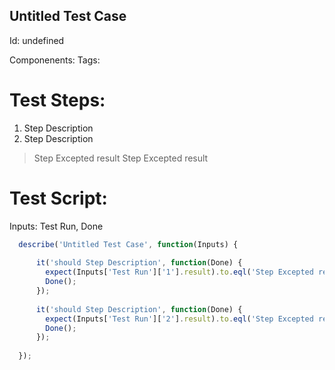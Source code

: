 Untitled Test Case
-----------

Id: undefined

Componenents:
Tags: 

Test Steps:
=============
1. Step Description
2. Step Description
> Step Excepted result
> Step Excepted result


Test Script:
=============

Inputs: Test Run, Done

```javascript
  describe('Untitled Test Case', function(Inputs) {
    
      it('should Step Description', function(Done) {
        expect(Inputs['Test Run']['1'].result).to.eql('Step Excepted result');
        Done();
      });
    
      it('should Step Description', function(Done) {
        expect(Inputs['Test Run']['2'].result).to.eql('Step Excepted result');
        Done();
      });
    
  });
```
